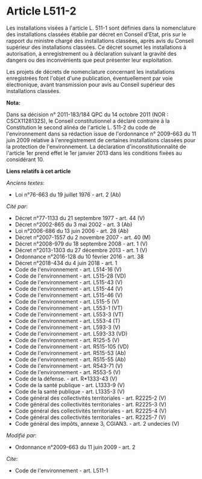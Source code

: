 # Article L511-2

Les installations visées à l'article L. 511-1 sont définies dans la nomenclature des installations classées établie par
décret en Conseil d'Etat, pris sur le rapport du ministre chargé des installations classées, après avis du Conseil supérieur
des installations classées. Ce décret soumet les installations à autorisation, à enregistrement ou à déclaration suivant la
gravité des dangers ou des inconvénients que peut présenter leur exploitation. 

Les projets de décrets de nomenclature concernant les installations enregistrées font l'objet d'une publication,
éventuellement par voie électronique, avant transmission pour avis au Conseil supérieur des installations classées.

**Nota:**

Dans sa décision n° 2011-183/184 QPC du 14 octobre 2011 (NOR : CSCX1128132S), le Conseil constitutionnel a déclaré contraire
à la Constitution le second alinéa de l'article L. 511-2 du code de l'environnement dans sa rédaction issue de l'ordonnance
n° 2009-663 du 11 juin 2009 relative à l'enregistrement de certaines installations classées pour la protection de
l'environnement. La déclaration d'inconstitutionnalité de l'article 1er prend effet le 1er janvier 2013 dans les conditions
fixées au considérant 10.

**Liens relatifs à cet article**

_Anciens textes_:

  - Loi n°76-663 du 19 juillet 1976 - art. 2 (Ab)

_Cité par_:

  - Décret n°77-1133 du 21 septembre 1977 - art. 44 (V)
  - Décret n°2002-865 du 3 mai 2002 - art. 3 (Ab)
  - Loi n°2006-686 du 13 juin 2006 - art. 28 (Ab)
  - Décret n°2007-1557 du 2 novembre 2007 - art. 40 (M)
  - Décret n°2008-979 du 18 septembre 2008 - art. 1 (V)
  - Décret n°2013-1303 du 27 décembre 2013 - art. 1 (V)
  - Ordonnance n°2016-128 du 10 février 2016 - art. 38
  - Décret n°2018-434 du 4 juin 2018 - art. 1
  - Code de l'environnement - art. L514-16 (V)
  - Code de l'environnement - art. L515-28 (VD)
  - Code de l'environnement - art. L515-43 (V)
  - Code de l'environnement - art. L515-44 (V)
  - Code de l'environnement - art. L515-46 (V)
  - Code de l'environnement - art. L515-5 (V)
  - Code de l'environnement - art. L553-1 (VT)
  - Code de l'environnement - art. L553-3 (VT)
  - Code de l'environnement - art. L553-4 (T)
  - Code de l'environnement - art. L593-3 (V)
  - Code de l'environnement - art. L593-33 (VD)
  - Code de l'environnement - art. R125-5 (V)
  - Code de l'environnement - art. R515-105 (VD)
  - Code de l'environnement - art. R515-53 (Ab)
  - Code de l'environnement - art. R515-55 (Ab)
  - Code de l'environnement - art. R543-71 (V)
  - Code de l'environnement - art. R553-5 (V)
  - Code de la défense. - art. R*1333-43 (V)
  - Code de la santé publique - art. L1333-9 (V)
  - Code de la santé publique - art. L1335-3 (V)
  - Code général des collectivités territoriales - art. R2225-2 (V)
  - Code général des collectivités territoriales - art. R2225-3 (V)
  - Code général des collectivités territoriales - art. R2225-4 (V)
  - Code général des collectivités territoriales - art. R2225-7 (V)
  - Code général des impôts, annexe 3, CGIAN3. - art. 2 undecies (V)

_Modifié par_:

  - Ordonnance n°2009-663 du 11 juin 2009 - art. 2

_Cite_:

  - Code de l'environnement - art. L511-1
